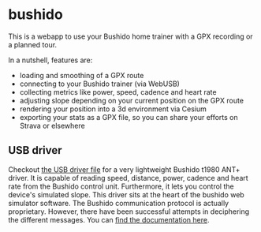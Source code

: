 # bushido

This is a webapp to use your Bushido home trainer with a GPX recording or a planned tour.

In a nutshell, features are:
- loading and smoothing of a GPX route
- connecting to your Bushido trainer (via WebUSB)
- collecting metrics like power, speed, cadence and heart rate
- adjusting slope depending on your current position on the GPX route
- rendering your position into a 3d environment via Cesium
- exporting your stats as a GPX file, so you can share your efforts on Strava or elsewhere

## USB driver

Checkout [the USB driver file](./bushido.usb.js) for a very lightweight Bushido t1980 ANT+ driver. It is capable of reading speed, distance, power, cadence and heart rate from the Bushido control unit. Furthermore, it lets you control the device's simulated slope. This driver sits at the heart of the bushido web simulator software. The Bushido communication protocol is actually proprietary. However, there have been successful attempts in deciphering the different messages. You can [find the documentation here](https://github.com/fluxoid-org/CyclismoProject/wiki/Tacx-Bushido-Headunit-protocol).

